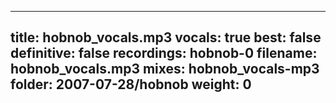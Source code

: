 
---
title: hobnob_vocals.mp3
vocals: true
best: false
definitive: false
recordings: hobnob-0
filename: hobnob_vocals.mp3
mixes: hobnob_vocals-mp3
folder: 2007-07-28/hobnob
weight: 0
---
